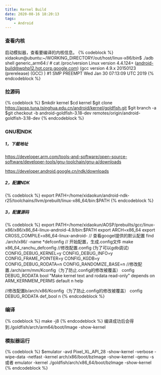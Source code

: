 ```yaml
---
title: Kernel Build
date: 2020-08-16 18:20:13
tags:
    - Android
---
```


### 查看内核
启动模拟器，查看要编译的内核信息。
{% codeblock %}
xidaokun@ubuntu:~/WORKING_DIRECTORY/out/host/linux-x86/bin$ ./adb shell
generic_arm64:/ # cat /proc/version
Linux version 4.4.124+ (android-build@wphp12.hot.corp.google.com) 
(gcc version 4.9.x 20150123 (prerelease) (GCC) ) #1 SMP PREEMPT Wed Jan 30 07:13:09 UTC 2019
{% endcodeblock %}

### 拉源码
{% codeblock %}
$mkdir kernel
$cd kernel
$git clone https://aosp.tuna.tsinghua.edu.cn/android/kernel/goldfish.git
$git branch -a
$git checkout -b android-goldfish-3.18-dev remotes/origin/android-goldfish-3.18-dev
{% endcodeblock %}


### GNU和NDK
##### 1，下载地址
https://developer.arm.com/tools-and-software/open-source-software/developer-tools/gnu-toolchain/gnu-a/downloads

https://developer.android.google.cn/ndk/downloads


##### 2，配置NDK
{% codeblock %}
export PATH=/home/xidaokun/android-ndk-r25/toolchains/llvm/prebuilt/linux-x86_64/bin:$PATH
{% endcodeblock %}

##### 3，配置源码
{% codeblock %}
export PATH=/home/xidaokun/AOSP/prebuilts/gcc/linux-x86/x86/x86_64-linux-android-4.9/bin:$PATH
export ARCH=x86_64
export CROSS_COMPILE=x86_64-linux-android-
// 查看googel提供的默认配置
find ./arch/x86/ -name *defconfig
// 开始配置，生成.config文件
make x86_64_ranchu_defconfig
//修改配置.config (为了可以gdb调试)
CONFIG_DEBUG_KERNEL=y
CONFIG_DEBUG_INFO=y
CONFIG_FRAME_POINTER=y
CONFIG_KGDB=y 
CONFIG_DEBUG_RODATA=n
CONFIG_RANDOMIZE_BASE=n
//修改配置./arch/arm/mm/Kconfig（为了防止.config的修改被覆盖）
config DEBUG_RODATA
	bool "Make kernel text and rodata read-only"
	depends on ARM_KERNMEM_PERMS
	default n
	help

//修改配置b/arch/x86/Kconfig（为了防止.config的修改被覆盖）
config DEBUG_RODATA
	def_bool n
{% endcodeblock %}

### 编译
{% codeblock %}
make -j8
{% endcodeblock %}
编译成功后会得到./goldfish/arch/arm64/boot/Image -show-kernel

### 模拟器运行
{% codeblock %}
$emulator -avd Pixel_XL_API_28 -show-kernel -verbose -wipe-data -netfast -kernel arch/x86/boot/bzImage -show-kernel  -qemu -s
或者
emulator -kernel ./goldfish/arch/x86_64/boot/bzImage -show-kernel
{% endcodeblock %}







